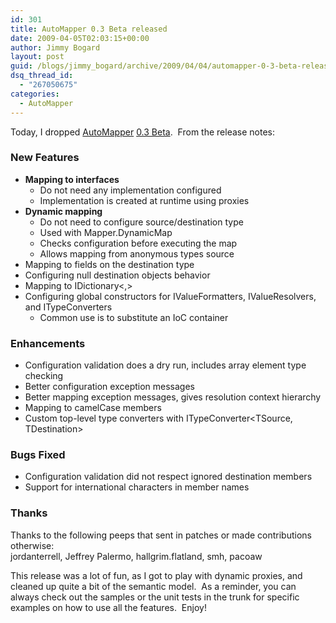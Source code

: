 ```yaml
---
id: 301
title: AutoMapper 0.3 Beta released
date: 2009-04-05T02:03:15+00:00
author: Jimmy Bogard
layout: post
guid: /blogs/jimmy_bogard/archive/2009/04/04/automapper-0-3-beta-released.aspx
dsq_thread_id:
  - "267050675"
categories:
  - AutoMapper
---
```

Today, I dropped [AutoMapper](http://automapper.codeplex.com/) [0.3 Beta](http://automapper.codeplex.com/Release/ProjectReleases.aspx?ReleaseId=25697).&#160; From the release notes:

### New Features 

  * **Mapping to interfaces** 
      * Do not need any implementation configured 
      * Implementation is created at runtime using proxies 
  * **Dynamic mapping** 
      * Do not need to configure source/destination type 
      * Used with Mapper.DynamicMap 
      * Checks configuration before executing the map 
      * Allows mapping from anonymous types source 
  * Mapping to fields on the destination type 
  * Configuring null destination objects behavior 
  * Mapping to IDictionary<,> 
  * Configuring global constructors for IValueFormatters, IValueResolvers, and ITypeConverters 
      * Common use is to substitute an IoC container 

### Enhancements 

  * Configuration validation does a dry run, includes array element type checking 
  * Better configuration exception messages 
  * Better mapping exception messages, gives resolution context hierarchy 
  * Mapping to camelCase members 
  * Custom top-level type converters with ITypeConverter<TSource, TDestination> 

### Bugs Fixed 

  * Configuration validation did not respect ignored destination members 
  * Support for international characters in member names 

### Thanks 

Thanks to the following peeps that sent in patches or made contributions otherwise:   
jordanterrell, Jeffrey Palermo, hallgrim.flatland, smh, pacoaw

This release was a lot of fun, as I got to play with dynamic proxies, and cleaned up quite a bit of the semantic model.&#160; As a reminder, you can always check out the samples or the unit tests in the trunk for specific examples on how to use all the features.&#160; Enjoy!